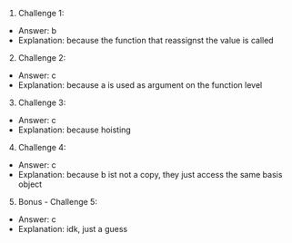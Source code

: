 1. Challenge 1:
  - Answer: b
  - Explanation: because the function that reassignst the value is called

2. Challenge 2:
  - Answer: c
  - Explanation: because a is used as argument on the function level


3. Challenge 3:
  - Answer: c
  - Explanation: because hoisting


4. Challenge 4:
  - Answer: c
  - Explanation: because b ist not a copy, they just access the same basis object


5. Bonus - Challenge 5:
  - Answer: c
  - Explanation: idk, just a guess
